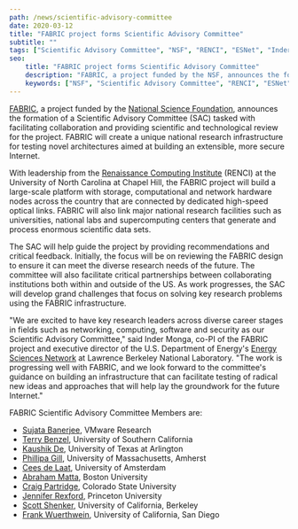 ```yaml
---
path: /news/scientific-advisory-committee
date: 2020-03-12
title: "FABRIC project forms Scientific Advisory Committee"
subtitle: ""
tags: ["Scientific Advisory Committee", "NSF", "RENCI", "ESNet", "Inder Monga"]
seo:
    title: "FABRIC project forms Scientific Advisory Committee"
    description: "FABRIC, a project funded by the NSF, announces the formation of a Scientific Advisory Committee (SAC) tasked with facilitating collaboration and providing scientific and technological review for the project."
    keywords: ["NSF", "Scientific Advisory Committee", "RENCI", "ESNet", "Inder Monga"]
---
```


[FABRIC](https://fabric-testbed.net/), a project funded by the [National Science Foundation](https://www.nsf.gov/), announces the formation of a Scientific Advisory Committee (SAC) tasked with facilitating collaboration and providing scientific and technological review for the project. FABRIC will create a unique national research infrastructure for testing novel architectures aimed at building an extensible, more secure Internet.

With leadership from the [Renaissance Computing Institute](https://renci.org/) (RENCI) at the University of North Carolina at Chapel Hill, the FABRIC project will build a large-scale platform with storage, computational and network hardware nodes across the country that are connected by dedicated high-speed optical links. FABRIC will also link major national research facilities such as universities, national labs and supercomputing centers that generate and process enormous scientific data sets. 

The SAC will help guide the project by providing recommendations and critical feedback. Initially, the focus will be on reviewing the FABRIC design to ensure it can meet the diverse research needs of the future. The committee will also facilitate critical partnerships between collaborating institutions both within and outside of the US. As work progresses, the SAC will develop grand challenges that focus on solving key research problems using the FABRIC infrastructure. 

"We are excited to have key research leaders across diverse career stages in fields such as networking, computing, software and security as our Scientific Advisory Committee," said Inder Monga, co-PI of the FABRIC project and executive director of the U.S. Department of Energy's [Energy Sciences Network](https://cs.lbl.gov/about/divisions-and-facilities/energy-sciences-network/) at Lawrence Berkeley National Laboratory. "The work is progressing well with FABRIC, and we look forward to the committee's guidance on building an infrastructure that can facilitate testing of radical new ideas and approaches that will help lay the groundwork for the future Internet."

FABRIC Scientific Advisory Committee Members are:

- [Sujata Banerjee](https://research.vmware.com/researchers/sujata-banerjee), VMware Research
- [Terry Benzel](https://www.isi.edu/people/tbenzel/about), University of Southern California 
- [Kaushik De](http://heppc1.uta.edu/kaushik/info/research.htm), University of Texas at Arlington
- [Phillipa Gill](https://people.cs.umass.edu/~phillipa/), University of Massachusetts, Amherst 
- [Cees de Laat](https://delaat.net/), University of Amsterdam
- [Abraham Matta](https://sites.bu.edu/matta/), Boston University
- [Craig Partridge](https://compsci.colostate.edu/person/?id=B671CC0FDBA374C584551B7982C0D4DE&sq=t), Colorado State University
- [Jennifer Rexford](https://www.cs.princeton.edu/people/profile/jrex), Princeton University 
- [Scott Shenker](https://www2.eecs.berkeley.edu/Faculty/Homepages/shenker.html), University of California, Berkeley   
- [Frank Wuerthwein](https://www-physics.ucsd.edu/fac_staff/fac_profile/faculty_description.php?person_id=494), University of California, San Diego 